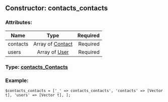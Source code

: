 ## Constructor: contacts\_contacts  

### Attributes:

| Name     |    Type       | Required |
|----------|:-------------:|---------:|
|contacts|Array of [Contact](../types/Contact.md) | Required|
|users|Array of [User](../types/User.md) | Required|



### Type: [contacts\_Contacts](../types/contacts_Contacts.md)


### Example:

```
$contacts_contacts = ['_' => contacts_contacts', 'contacts' => [Vector t], 'users' => [Vector t], ];
```